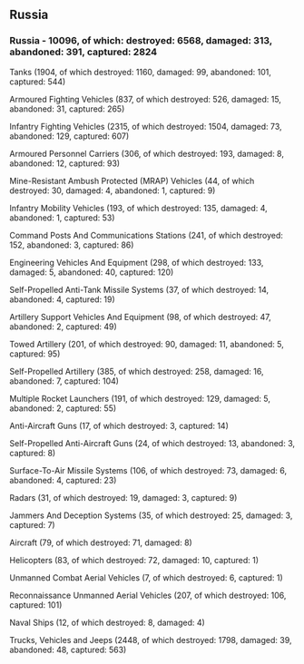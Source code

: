 
 
 ## Russia
 
 ### Russia - 10096, of which: destroyed: 6568, damaged: 313, abandoned: 391, captured: 2824

 

 

 Tanks (1904, of which destroyed: 1160, damaged: 99, abandoned: 101, captured: 544)

 Armoured Fighting Vehicles (837, of which destroyed: 526, damaged: 15, abandoned: 31, captured: 265)

 Infantry Fighting Vehicles (2315, of which destroyed: 1504, damaged: 73, abandoned: 129, captured: 607)

 Armoured Personnel Carriers (306, of which destroyed: 193, damaged: 8, abandoned: 12, captured: 93)

 Mine-Resistant Ambush Protected (MRAP) Vehicles (44, of which destroyed: 30, damaged: 4, abandoned: 1, captured: 9)

 Infantry Mobility Vehicles (193, of which destroyed: 135, damaged: 4, abandoned: 1, captured: 53)

 Command Posts And Communications Stations (241, of which destroyed: 152, abandoned: 3, captured: 86)

 Engineering Vehicles And Equipment (298, of which destroyed: 133, damaged: 5, abandoned: 40, captured: 120)

 Self-Propelled Anti-Tank Missile Systems (37, of which destroyed: 14, abandoned: 4, captured: 19)

 Artillery Support Vehicles And Equipment (98, of which destroyed: 47, abandoned: 2, captured: 49)

 Towed Artillery (201, of which destroyed: 90, damaged: 11, abandoned: 5, captured: 95)

 Self-Propelled Artillery (385, of which destroyed: 258, damaged: 16, abandoned: 7, captured: 104)

 Multiple Rocket Launchers (191, of which destroyed: 129, damaged: 5, abandoned: 2, captured: 55)

 Anti-Aircraft Guns (17, of which destroyed: 3, captured: 14)

 Self-Propelled Anti-Aircraft Guns (24, of which destroyed: 13, abandoned: 3, captured: 8)

 Surface-To-Air Missile Systems (106, of which destroyed: 73, damaged: 6, abandoned: 4, captured: 23)

 Radars (31, of which destroyed: 19, damaged: 3, captured: 9)

 Jammers And Deception Systems (35, of which destroyed: 25, damaged: 3, captured: 7)

 Aircraft (79, of which destroyed: 71, damaged: 8)

 Helicopters (83, of which destroyed: 72, damaged: 10, captured: 1)

 Unmanned Combat Aerial Vehicles (7, of which destroyed: 6, captured: 1)

 Reconnaissance Unmanned Aerial Vehicles (207, of which destroyed: 106, captured: 101)

 Naval Ships (12, of which destroyed: 8, damaged: 4)

 Trucks, Vehicles and Jeeps (2448, of which destroyed: 1798, damaged: 39, abandoned: 48, captured: 563)


